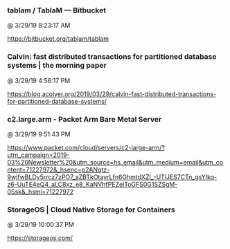 ﻿

### tablam / TablaM — Bitbucket
@ 3/29/19 8:23:17 AM

https://bitbucket.org/tablam/tablam



### Calvin: fast distributed transactions for partitioned database systems | the morning paper
@ 3/29/19 4:56:17 PM

https://blog.acolyer.org/2019/03/29/calvin-fast-distributed-transactions-for-partitioned-database-systems/



### c2.large.arm - Packet Arm Bare Metal Server
@ 3/29/19 9:51:43 PM

https://www.packet.com/cloud/servers/c2-large-arm/?utm_campaign=2019-03%20Newsletter%20&utm_source=hs_email&utm_medium=email&utm_content=71227972&_hsenc=p2ANqtz-9wjfwBLDy5rrcz7zPO7_aZBTkOtayrLfn6OhmtdXZl_-UTlJES7CTn_gsYIkq-z6-UuTE4eQ4_aLC8xz_e8_KaNVhfPEZelToGFS0G1SZSgM-0Ssk&_hsmi=71227972



### StorageOS | Cloud Native Storage for Containers
@ 3/29/19 10:00:37 PM

https://storageos.com/

